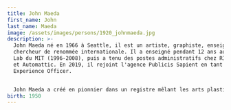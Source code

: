 ```yaml
---
title: John Maeda
first_name: John
last_name: Maeda
image: /assets/images/persons/1920_johnmaeda.jpg
description: >-
  John Maeda né en 1966 à Seattle, il est un artiste, graphiste, enseignant et
  chercheur de renommée internationale. Il a enseigné pendant 12 ans au Media
  Lab du MIT (1996-2008), puis a tenu des postes administratifs chez RISD, KPCB,
  et Automattic. En 2019, il rejoint l'agence Publicis Sapient en tant que Chief
  Experience Officer.


  John Maeda a créé en pionnier dans un registre mêlant les arts plastiques, le design, la typographie et l’interactivité, une œuvre originale faite de travaux de commande en design (pour Sony, Shiseido, Cartier) d'expérimentations personnelles parues sur CD-ROM (Tap, Type, Write en 1998 ; 12 O’Clocks en 1997 ; Flying Letters en 1996 ; Reactive Square en 1995 ; tous chez Digitalogue co). Son travail n'est pas sans rappeler les formes pionnières de l'abstraction géométrique.
birth: 1950
---
```

